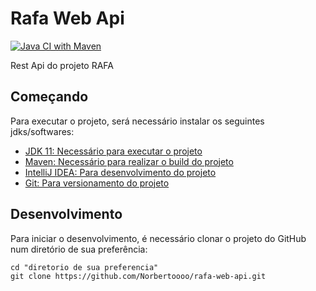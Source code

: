 # Rafa Web Api

[![Java CI with Maven](https://github.com/Norbertoooo/rafa-web-api/actions/workflows/github-ci.yml/badge.svg)](https://github.com/Norbertoooo/rafa-web-api/actions/workflows/github-ci.yml)

Rest Api do projeto RAFA

## Começando

Para executar o projeto, será necessário instalar os seguintes jdks/softwares:

- [JDK 11: Necessário para executar o projeto](https://adoptopenjdk.net/)
- [Maven: Necessário para realizar o build do projeto](http://mirror.nbtelecom.com.br/apache/maven/maven-3/3.5.3/binaries/apache-maven-3.5.3-bin.zip)
- [IntelliJ IDEA: Para desenvolvimento do projeto](https://www.jetbrains.com/pt-br/idea/download/#section=windows)
- [Git: Para versionamento do projeto](https://git-scm.com/downloads)

## Desenvolvimento

Para iniciar o desenvolvimento, é necessário clonar o projeto do GitHub num diretório de sua preferência:

    cd "diretorio de sua preferencia"
    git clone https://github.com/Norbertoooo/rafa-web-api.git

